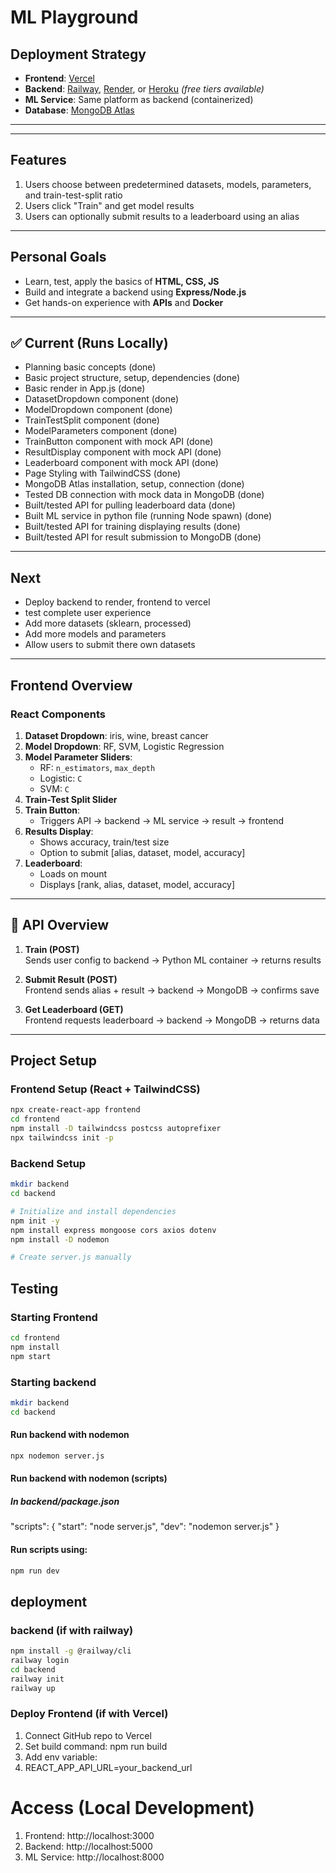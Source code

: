 # ML Playground

## Deployment Strategy

- **Frontend**: [Vercel](https://vercel.com/)
- **Backend**: [Railway](https://railway.app/), [Render](https://render.com/), or [Heroku](https://www.heroku.com/) *(free tiers available)*
- **ML Service**: Same platform as backend (containerized)
- **Database**: [MongoDB Atlas](https://www.mongodb.com/cloud/atlas)

---

---

## Features

1. Users choose between predetermined datasets, models, parameters, and train-test-split ratio
2. Users click "Train" and get model results
3. Users can optionally submit results to a leaderboard using an alias

---

## Personal Goals

- Learn, test, apply the basics of **HTML, CSS, JS**
- Build and integrate a backend using **Express/Node.js**
- Get hands-on experience with **APIs** and **Docker**

---

## ✅ Current (Runs Locally)
- Planning basic concepts (done)
- Basic project structure, setup, dependencies (done)
- Basic render in App.js (done)
- DatasetDropdown component (done)
- ModelDropdown component (done)
- TrainTestSplit component (done)
- ModelParameters component (done)
- TrainButton component with mock API (done)
- ResultDisplay component with mock API (done)
- Leaderboard component with mock API (done)
- Page Styling with TailwindCSS (done)
- MongoDB Atlas installation, setup, connection (done)
- Tested DB connection with mock data in MongoDB (done)
- Built/tested API for pulling leaderboard data (done)
- Built ML service in python file (running Node spawn) (done)
- Built/tested API for training displaying results (done)
- Built/tested API for result submission to MongoDB (done)

---

## Next
- Deploy backend to render, frontend to vercel
- test complete user experience
- Add more datasets (sklearn, processed)
- Add more models and parameters
- Allow users to submit there own datasets

---

## Frontend Overview

### React Components

1. **Dataset Dropdown**: iris, wine, breast cancer
2. **Model Dropdown**: RF, SVM, Logistic Regression
3. **Model Parameter Sliders**:  
   - RF: `n_estimators`, `max_depth`  
   - Logistic: `C`  
   - SVM: `C`
4. **Train-Test Split Slider**
5. **Train Button**:  
   - Triggers API → backend → ML service → result → frontend
6. **Results Display**:  
   - Shows accuracy, train/test size  
   - Option to submit [alias, dataset, model, accuracy]
7. **Leaderboard**:  
   - Loads on mount  
   - Displays [rank, alias, dataset, model, accuracy]
---

## 🔌 API Overview

1. **Train (POST)**  
   Sends user config to backend → Python ML container → returns results

2. **Submit Result (POST)**  
   Frontend sends alias + result → backend → MongoDB → confirms save

3. **Get Leaderboard (GET)**  
   Frontend requests leaderboard → backend → MongoDB → returns data

---

## Project Setup

### Frontend Setup (React + TailwindCSS)

```bash
npx create-react-app frontend
cd frontend
npm install -D tailwindcss postcss autoprefixer
npx tailwindcss init -p
```
### Backend Setup

```bash
mkdir backend
cd backend

# Initialize and install dependencies
npm init -y
npm install express mongoose cors axios dotenv
npm install -D nodemon

# Create server.js manually
```
## Testing

### Starting Frontend
```bash
cd frontend
npm install
npm start
```

### Starting backend
```bash
mkdir backend
cd backend
```
#### Run backend with nodemon
```bash
npx nodemon server.js
```
#### Run backend with nodemon (scripts)
##### In backend/package.json

"scripts": {
  "start": "node server.js",
  "dev": "nodemon server.js"
}

#### Run scripts using:
```bash
npm run dev
```

## deployment 

### backend (if with railway)
```bash
npm install -g @railway/cli
railway login
cd backend
railway init
railway up
```

### Deploy Frontend (if with Vercel)

1. Connect GitHub repo to Vercel
2. Set build command: npm run build
3. Add env variable:
4. REACT_APP_API_URL=your_backend_url


# Access (Local Development)

1. Frontend: http://localhost:3000
2. Backend: http://localhost:5000
3. ML Service: http://localhost:8000

